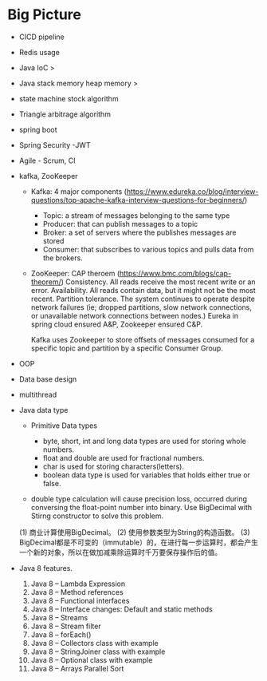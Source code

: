 # Big Picture
- CICD pipeline
- Redis usage
- Java IoC >
- Java stack memory heap memory >
- state machine stock algorithm
- Triangle arbitrage algorithm
- spring boot

- Spring Security -JWT
- Agile - Scrum, CI

- kafka, ZooKeeper
    - Kafka: 4 major components (https://www.edureka.co/blog/interview-questions/top-apache-kafka-interview-questions-for-beginners/)
        - Topic: a stream of messages belonging to the same type
        - Producer: that can publish messages to a topic
        - Broker: a set of servers where the publishes messages are stored
        - Consumer: that subscribes to various topics and pulls data from the brokers.

    - ZooKeeper: CAP theroem (https://www.bmc.com/blogs/cap-theorem/)
        Consistency. All reads receive the most recent write or an error.
        Availability. All reads contain data, but it might not be the most recent.
        Partition tolerance. The system continues to operate despite network failures (ie; dropped partitions, slow network connections, or unavailable network connections between nodes.)
        Eureka in spring cloud ensured A&P, Zookeeper ensured C&P.

        Kafka uses Zookeeper to store offsets of messages consumed for a specific topic and partition by a specific Consumer Group.

- OOP

- Data base design
- multithread

- Java data type
    - Primitive Data types
        - byte, short, int and long data types are used for storing whole numbers.
        - float and double are used for fractional numbers.
        - char is used for storing characters(letters).
        - boolean data type is used for variables that holds either true or false.

    - double type calculation will cause precision loss, occurred during conversing the float-point number into binary. Use BigDecimal with Stirng constructor to solve this problem.

    (1) 商业计算使用BigDecimal。
    (2) 使用参数类型为String的构造函数。
    (3) BigDecimal都是不可变的（immutable）的，在进行每一步运算时，都会产生一个新的对象，所以在做加减乘除运算时千万要保存操作后的值。

- Java 8 features.
    1. Java 8 – Lambda Expression
    2. Java 8 – Method references
    3. Java 8 – Functional interfaces
    4. Java 8 – Interface changes: Default and static methods
    5. Java 8 – Streams
    6. Java 8 – Stream filter
    7. Java 8 – forEach()
    8. Java 8 – Collectors class with example
    9. Java 8 – StringJoiner class with example
    10. Java 8 – Optional class with example
    11. Java 8 – Arrays Parallel Sort
